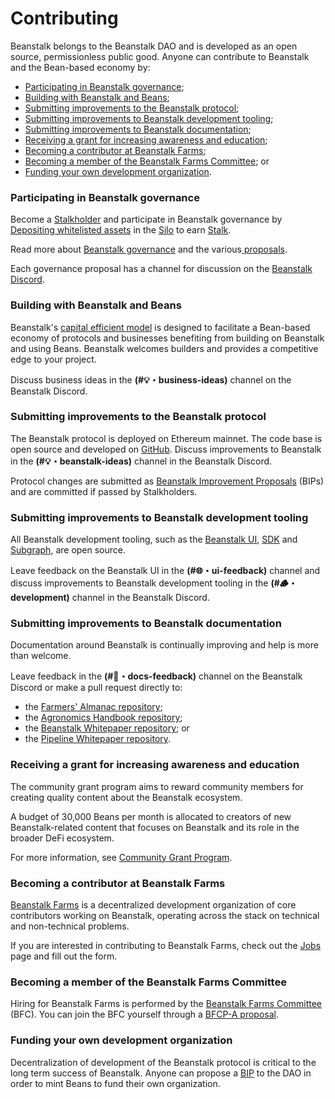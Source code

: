# Contributing

Beanstalk belongs to the Beanstalk DAO and is developed as an open source, permissionless public good. Anyone can contribute to Beanstalk and the Bean-based economy by:

* [Participating in Beanstalk governance](contributing.md#participating-in-beanstalk-governance);
* [Building with Beanstalk and Beans](contributing.md#building-with-beanstalk-and-beans);
* [Submitting improvements to the Beanstalk protocol](contributing.md#submitting-improvements-to-beanstalk-documentation);
* [Submitting improvements to Beanstalk development tooling](contributing.md#submitting-improvements-to-the-beanstalk-protocol);
* [Submitting improvements to Beanstalk documentation](contributing.md#submitting-improvements-to-beanstalk-development-tooling);
* [Receiving a grant for increasing awareness and education](contributing.md#receiving-a-grant-for-increasing-awareness-and-education);
* [Becoming a contributor at Beanstalk Farms](contributing.md#becoming-a-contributor-at-beanstalk-farms);&#x20;
* [Becoming a member of the Beanstalk Farms Committee](contributing.md#becoming-a-member-of-the-beanstalk-farms-committee); or
* [Funding your own development organization](contributing.md#funding-your-own-organization).

### Participating in Beanstalk governance

Become a [Stalkholder](../protocol/glossary.md#stalkholders) and participate in Beanstalk governance by [Depositing whitelisted assets](../farm/silo.md#deposit-whitelist) in the [Silo](../farm/silo.md) to earn [Stalk](../farm/silo.md#the-stalk-system).&#x20;

Read more about [Beanstalk governance](../governance/beanstalk/) and the various[ proposals](../governance/proposals.md).&#x20;

Each governance proposal has a channel for discussion on the [Beanstalk Discord](https://discord.gg/beanstalk).

### Building with Beanstalk and Beans

Beanstalk's [capital efficient model](../introduction/why-beanstalk.md) is designed to facilitate a Bean-based economy of protocols and businesses benefiting from building on Beanstalk and using Beans. Beanstalk welcomes builders and provides a competitive edge to your project.

Discuss business ideas in the **(#💡・business-ideas)** channel on the Beanstalk Discord.

### Submitting improvements to the Beanstalk protocol

The Beanstalk protocol is deployed on Ethereum mainnet. The code base is open source and developed on [GitHub](https://github.com/BeanstalkFarms/Beanstalk). Discuss improvements to Beanstalk in the **(#💡・beanstalk-ideas)** channel in the Beanstalk Discord.&#x20;

Protocol changes are submitted as [Beanstalk Improvement Proposals](../governance/proposals.md#bip) (BIPs) and are committed if passed by Stalkholders.

### Submitting improvements to Beanstalk development tooling

All Beanstalk development tooling, such as the [Beanstalk UI](https://github.com/BeanstalkFarms/Beanstalk/tree/master/projects/ui), [SDK](https://github.com/BeanstalkFarms/Beanstalk/tree/master/projects/sdk) and [Subgraph](https://github.com/BeanstalkFarms/Beanstalk/tree/master/projects/subgraph-beanstalk), are open source.

Leave feedback on the Beanstalk UI in the **(#🌐・ui-feedback)** channel and discuss improvements to Beanstalk development tooling in the **(#🪵・development)** channel in the Beanstalk Discord.

### Submitting improvements to Beanstalk documentation

Documentation around Beanstalk is continually improving and help is more than welcome.&#x20;

Leave feedback in the **(#📜・docs-feedback)** channel on the Beanstalk Discord or make a pull request directly to:&#x20;

* the [Farmers' Almanac repository](https://github.com/BeanstalkFarms/Farmers-Almanac);
* the [Agronomics Handbook repository](https://github.com/BeanstalkFarms/Agronomics-Handbook);
* the [Beanstalk Whitepaper repository](https://github.com/BeanstalkFarms/Beanstalk-Whitepaper); or
* the [Pipeline Whitepaper repository](https://github.com/BeanstalkFarms/Pipeline-Whitepaper).

### Receiving a grant for increasing awareness and education

The community grant program aims to reward community members for creating quality content about the Beanstalk ecosystem.

A budget of 30,000 Beans per month is allocated to creators of new Beanstalk-related content that focuses on Beanstalk and its role in the broader DeFi ecosystem.

For more information, see [Community Grant Program](community-grant-program.md).

### Becoming a contributor at Beanstalk Farms

[Beanstalk Farms](../governance/beanstalk-farms/) is a decentralized development organization of core contributors working on Beanstalk, operating across the stack on technical and non-technical problems.&#x20;

If you are interested in contributing to Beanstalk Farms, check out the [Jobs](https://bean.money/jobs) page and fill out the form.&#x20;

### Becoming a member of the Beanstalk Farms Committee

Hiring for Beanstalk Farms is performed by the [Beanstalk Farms Committee](../governance/beanstalk-farms/#beanstalk-farms-committee) (BFC). You can join the BFC yourself through a [BFCP-A proposal](../governance/proposals.md#bfcp-a).

### Funding your own development organization

Decentralization of development of the Beanstalk protocol is critical to the long term success of Beanstalk. Anyone can propose a [BIP](../governance/proposals.md#bip) to the DAO in order to mint Beans to fund their own organization.
